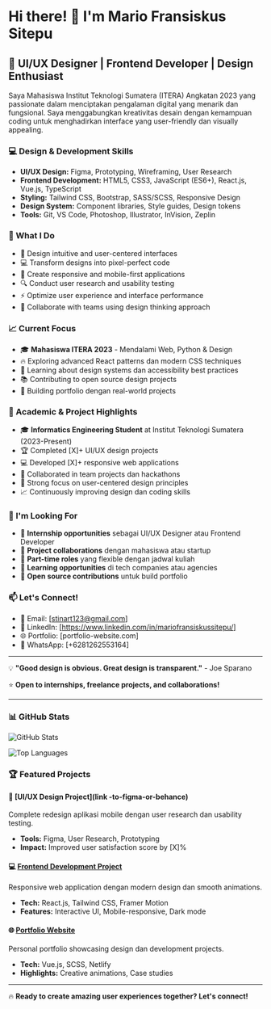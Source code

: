 # Hi there! 👋 I'm Mario Fransiskus Sitepu

## 🎨 UI/UX Designer | Frontend Developer | Design Enthusiast

Saya Mahasiswa Institut Teknologi Sumatera (ITERA) Angkatan 2023 yang passionate dalam menciptakan pengalaman digital yang menarik dan fungsional. Saya menggabungkan kreativitas desain dengan kemampuan coding untuk menghadirkan interface yang user-friendly dan visually appealing.

### 💻 Design & Development Skills
- **UI/UX Design:** Figma, Prototyping, Wireframing, User Research
- **Frontend Development:** HTML5, CSS3, JavaScript (ES6+), React.js, Vue.js, TypeScript
- **Styling:** Tailwind CSS, Bootstrap, SASS/SCSS, Responsive Design
- **Design System:** Component libraries, Style guides, Design tokens
- **Tools:** Git, VS Code, Photoshop, Illustrator, InVision, Zeplin

### 🌟 What I Do
- 🎨 Design intuitive and user-centered interfaces
- 💻 Transform designs into pixel-perfect code
- 📱 Create responsive and mobile-first applications
- 🔍 Conduct user research and usability testing
- ⚡ Optimize user experience and interface performance
- 🎯 Collaborate with teams using design thinking approach

### 📈 Current Focus
- 🎓 **Mahasiswa ITERA 2023** - Mendalami Web, Python & Design
- 🔥 Exploring advanced React patterns dan modern CSS techniques
- 🤖 Learning about design systems dan accessibility best practices
- 📚 Contributing to open source design projects
- 🌱 Building portfolio dengan real-world projects

### 💼 Academic & Project Highlights
- 🎓 **Informatics Engineering Student** at Institut Teknologi Sumatera (2023-Present)
- 🏆 Completed [X]+ UI/UX design projects
- 💻 Developed [X]+ responsive web applications
- 👥 Collaborated in team projects dan hackathons
- 🎯 Strong focus on user-centered design principles
- 📈 Continuously improving design dan coding skills

### 🎯 I'm Looking For
- 💼 **Internship opportunities** sebagai UI/UX Designer atau Frontend Developer
- 🤝 **Project collaborations** dengan mahasiswa atau startup
- 🌟 **Part-time roles** yang flexible dengan jadwal kuliah
- 🚀 **Learning opportunities** di tech companies atau agencies
- 👥 **Open source contributions** untuk build portfolio

### 📫 Let's Connect!
- 📧 Email: [stinart123@gmail.com]
- 💼 LinkedIn: [https://www.linkedin.com/in/mariofransiskussitepu/]
- 🌐 Portfolio: [portfolio-website.com]
- 📱 WhatsApp: [+6281262553164]

---

💡 **"Good design is obvious. Great design is transparent."** - Joe Sparano

⭐ **Open to internships, freelance projects, and collaborations!**

---

### 📊 GitHub Stats

![GitHub Stats](https://github-readme-stats.vercel.app/api?username=MarioSitepu&show_icons=true&theme=radical)

![Top Languages](https://github-readme-stats.vercel.app/api/top-langs/?username=MarioSitepu&layout=compact&theme=radical)

### 🏆 Featured Projects

#### 🎨 [UI/UX Design Project](link  -to-figma-or-behance)
Complete redesign aplikasi mobile dengan user research dan usability testing.
- **Tools:** Figma, User Research, Prototyping
- **Impact:** Improved user satisfaction score by [X]%

#### 💻 [Frontend Development Project](link-to-repo)
Responsive web application dengan modern design dan smooth animations.
- **Tech:** React.js, Tailwind CSS, Framer Motion
- **Features:** Interactive UI, Mobile-responsive, Dark mode

#### 🌐 [Portfolio Website](link-to-portfolio)
Personal portfolio showcasing design dan development projects.
- **Tech:** Vue.js, SCSS, Netlify
- **Highlights:** Creative animations, Case studies

---

🔥 **Ready to create amazing user experiences together? Let's connect!**
